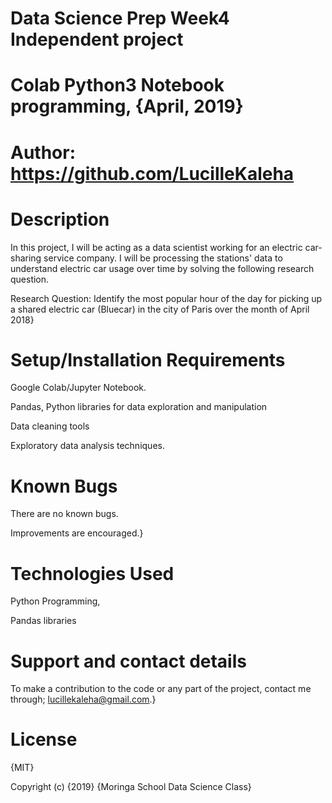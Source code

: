 # Data Science Prep Week4 Independent project
# Colab Python3 Notebook programming, {April, 2019}

# Author: https://github.com/LucilleKaleha
# Description
In this project, I will be acting as a data scientist working for an electric car-sharing service company.
I will be processing the stations' data to understand electric car usage over time by solving the following research question.

Research Question:
Identify the most popular hour of the day for picking up a shared electric car (Bluecar) in the city of Paris over the month of April 2018}

# Setup/Installation Requirements
Google Colab/Jupyter Notebook.

Pandas, Python libraries for data exploration and manipulation

Data cleaning tools

Exploratory data analysis techniques.

# Known Bugs
There are no known bugs.

Improvements are encouraged.}

# Technologies Used
Python Programming,

Pandas libraries

# Support and contact details
To make a contribution to the code or any part of the project, contact me through; lucillekaleha@gmail.com.}

# License
{MIT}

Copyright (c) {2019} {Moringa School Data Science Class}
